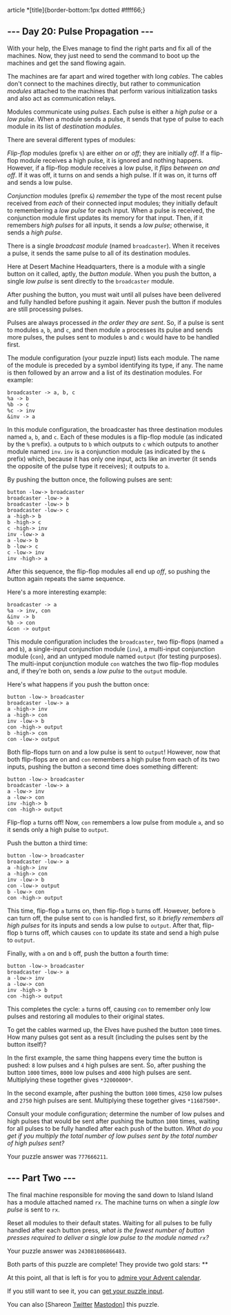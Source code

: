 article \*[title]{border-bottom:1px dotted #ffff66;}

\--- Day 20: Pulse Propagation ---
----------

With your help, the Elves manage to find the right parts and fix all of the machines. Now, they just need to send the command to boot up the machines and get the sand flowing again.

The machines are far apart and wired together with long *cables*. The cables don't connect to the machines directly, but rather to communication *modules* attached to the machines that perform various initialization tasks and also act as communication relays.

Modules communicate using *pulses*. Each pulse is either a *high pulse* or a *low pulse*. When a module sends a pulse, it sends that type of pulse to each module in its list of *destination modules*.

There are several different types of modules:

*Flip-flop* modules (prefix `%`) are either *on* or *off*; they are initially *off*. If a flip-flop module receives a high pulse, it is ignored and nothing happens. However, if a flip-flop module receives a low pulse, it *flips between on and off*. If it was off, it turns on and sends a high pulse. If it was on, it turns off and sends a low pulse.

*Conjunction* modules (prefix `&`) *remember* the type of the most recent pulse received from *each* of their connected input modules; they initially default to remembering a *low pulse* for each input. When a pulse is received, the conjunction module first updates its memory for that input. Then, if it remembers *high pulses* for all inputs, it sends a *low pulse*; otherwise, it sends a *high pulse*.

There is a single *broadcast module* (named `broadcaster`). When it receives a pulse, it sends the same pulse to all of its destination modules.

Here at Desert Machine Headquarters, there is a module with a single button on it called, aptly, the *button module*. When you push the button, a single *low pulse* is sent directly to the `broadcaster` module.

After pushing the button, you must wait until all pulses have been delivered and fully handled before pushing it again. Never push the button if modules are still processing pulses.

Pulses are always processed *in the order they are sent*. So, if a pulse is sent to modules `a`, `b`, and `c`, and then module `a` processes its pulse and sends more pulses, the pulses sent to modules `b` and `c` would have to be handled first.

The module configuration (your puzzle input) lists each module. The name of the module is preceded by a symbol identifying its type, if any. The name is then followed by an arrow and a list of its destination modules. For example:

```
broadcaster -> a, b, c
%a -> b
%b -> c
%c -> inv
&inv -> a

```

In this module configuration, the broadcaster has three destination modules named `a`, `b`, and `c`. Each of these modules is a flip-flop module (as indicated by the `%` prefix). `a` outputs to `b` which outputs to `c` which outputs to another module named `inv`. `inv` is a conjunction module (as indicated by the `&` prefix) which, because it has only one input, acts like an inverter (it sends the opposite of the pulse type it receives); it outputs to `a`.

By pushing the button once, the following pulses are sent:

```
button -low-> broadcaster
broadcaster -low-> a
broadcaster -low-> b
broadcaster -low-> c
a -high-> b
b -high-> c
c -high-> inv
inv -low-> a
a -low-> b
b -low-> c
c -low-> inv
inv -high-> a

```

After this sequence, the flip-flop modules all end up *off*, so pushing the button again repeats the same sequence.

Here's a more interesting example:

```
broadcaster -> a
%a -> inv, con
&inv -> b
%b -> con
&con -> output

```

This module configuration includes the `broadcaster`, two flip-flops (named `a` and `b`), a single-input conjunction module (`inv`), a multi-input conjunction module (`con`), and an untyped module named `output` (for testing purposes). The multi-input conjunction module `con` watches the two flip-flop modules and, if they're both on, sends a *low pulse* to the `output` module.

Here's what happens if you push the button once:

```
button -low-> broadcaster
broadcaster -low-> a
a -high-> inv
a -high-> con
inv -low-> b
con -high-> output
b -high-> con
con -low-> output

```

Both flip-flops turn on and a low pulse is sent to `output`! However, now that both flip-flops are on and `con` remembers a high pulse from each of its two inputs, pushing the button a second time does something different:

```
button -low-> broadcaster
broadcaster -low-> a
a -low-> inv
a -low-> con
inv -high-> b
con -high-> output

```

Flip-flop `a` turns off! Now, `con` remembers a low pulse from module `a`, and so it sends only a high pulse to `output`.

Push the button a third time:

```
button -low-> broadcaster
broadcaster -low-> a
a -high-> inv
a -high-> con
inv -low-> b
con -low-> output
b -low-> con
con -high-> output

```

This time, flip-flop `a` turns on, then flip-flop `b` turns off. However, before `b` can turn off, the pulse sent to `con` is handled first, so it *briefly remembers all high pulses* for its inputs and sends a low pulse to `output`. After that, flip-flop `b` turns off, which causes `con` to update its state and send a high pulse to `output`.

Finally, with `a` on and `b` off, push the button a fourth time:

```
button -low-> broadcaster
broadcaster -low-> a
a -low-> inv
a -low-> con
inv -high-> b
con -high-> output

```

This completes the cycle: `a` turns off, causing `con` to remember only low pulses and restoring all modules to their original states.

To get the cables warmed up, the Elves have pushed the button `1000` times. How many pulses got sent as a result (including the pulses sent by the button itself)?

In the first example, the same thing happens every time the button is pushed: `8` low pulses and `4` high pulses are sent. So, after pushing the button `1000` times, `8000` low pulses and `4000` high pulses are sent. Multiplying these together gives `*32000000*`.

In the second example, after pushing the button `1000` times, `4250` low pulses and `2750` high pulses are sent. Multiplying these together gives `*11687500*`.

Consult your module configuration; determine the number of low pulses and high pulses that would be sent after pushing the button `1000` times, waiting for all pulses to be fully handled after each push of the button. *What do you get if you multiply the total number of low pulses sent by the total number of high pulses sent?*

Your puzzle answer was `777666211`.

\--- Part Two ---
----------

The final machine responsible for moving the sand down to Island Island has a module attached named `rx`. The machine turns on when a *single low pulse* is sent to `rx`.

Reset all modules to their default states. Waiting for all pulses to be fully handled after each button press, *what is the fewest number of button presses required to deliver a single low pulse to the module named `rx`?*

Your puzzle answer was `243081086866483`.

Both parts of this puzzle are complete! They provide two gold stars: \*\*

At this point, all that is left is for you to [admire your Advent calendar](/2023).

If you still want to see it, you can [get your puzzle input](20/input).

You can also [Shareon [Twitter](https://twitter.com/intent/tweet?text=I%27ve+completed+%22Pulse+Propagation%22+%2D+Day+20+%2D+Advent+of+Code+2023&url=https%3A%2F%2Fadventofcode%2Ecom%2F2023%2Fday%2F20&related=ericwastl&hashtags=AdventOfCode) [Mastodon](javascript:void(0);)] this puzzle.
